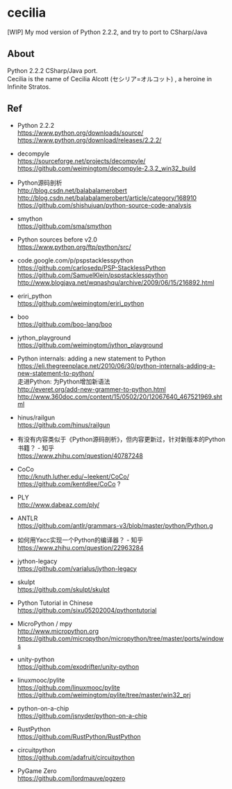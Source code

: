﻿# cecilia
[WIP] My mod version of Python 2.2.2, and try to port to CSharp/Java

## About  
Python 2.2.2 CSharp/Java port.   
Cecilia is the name of Cecilia Alcott (セシリア=オルコット) , a heroine in Infinite Stratos.  

## Ref  
* Python 2.2.2  
https://www.python.org/downloads/source/  
https://www.python.org/download/releases/2.2.2/  

* decompyle  
https://sourceforge.net/projects/decompyle/  
https://github.com/weimingtom/decompyle-2.3.2_win32_build  

* Python源码剖析  
http://blog.csdn.net/balabalamerobert  
http://blog.csdn.net/balabalamerobert/article/category/168910  
https://github.com/shishujuan/python-source-code-analysis  

* smython  
https://github.com/sma/smython  

* Python sources before v2.0  
https://www.python.org/ftp/python/src/  

* code.google.com/p/pspstacklesspython  
https://github.com/carlosedp/PSP-StacklessPython  
https://github.com/SamuelKlein/pspstacklesspython  
http://www.blogjava.net/wqnashqu/archive/2009/06/15/216892.html  

* eriri_python  
https://github.com/weimingtom/eriri_python  

* boo  
https://github.com/boo-lang/boo  

* jython_playground  
https://github.com/weimingtom/jython_playground  

* Python internals: adding a new statement to Python  
https://eli.thegreenplace.net/2010/06/30/python-internals-adding-a-new-statement-to-python/  
走进Python: 为Python增加新语法  
http://everet.org/add-new-grammer-to-python.html  
http://www.360doc.com/content/15/0502/20/12067640_467521969.shtml  

* hinus/railgun  
https://github.com/hinus/railgun  

* 有没有内容类似于《Python源码剖析》，但内容更新过，针对新版本的Python书籍？ - 知乎  
https://www.zhihu.com/question/40787248  

* CoCo  
http://knuth.luther.edu/~leekent/CoCo/  
https://github.com/kentdlee/CoCo ?

* PLY  
http://www.dabeaz.com/ply/  

* ANTLR  
https://github.com/antlr/grammars-v3/blob/master/python/Python.g  

* 如何用Yacc实现一个Python的编译器？ - 知乎  
https://www.zhihu.com/question/22963284  

* jython-legacy  
https://github.com/varialus/jython-legacy  

* skulpt  
https://github.com/skulpt/skulpt  

* Python Tutorial in Chinese  
https://github.com/sixu05202004/pythontutorial  

* MicroPython / mpy  
http://www.micropython.org  
https://github.com/micropython/micropython/tree/master/ports/windows  

* unity-python  
https://github.com/exodrifter/unity-python  

* linuxmooc/pylite  
https://github.com/linuxmooc/pylite  
https://github.com/weimingtom/pylite/tree/master/win32_prj  

* python-on-a-chip  
https://github.com/jsnyder/python-on-a-chip  

* RustPython  
https://github.com/RustPython/RustPython  

* circuitpython  
https://github.com/adafruit/circuitpython  

* PyGame Zero   
https://github.com/lordmauve/pgzero  

